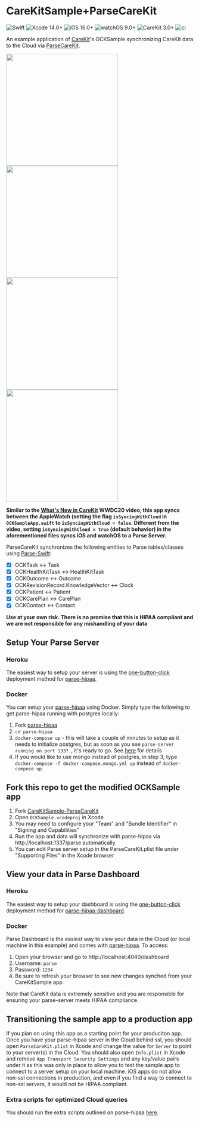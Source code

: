 # CareKitSample+ParseCareKit
![Swift](https://img.shields.io/badge/swift-5.7-brightgreen.svg) ![Xcode 14.0+](https://img.shields.io/badge/xcode-14.0%2B-blue.svg) ![iOS 16.0+](https://img.shields.io/badge/iOS-16.0%2B-blue.svg) ![watchOS 9.0+](https://img.shields.io/badge/watchOS-9.0%2B-blue.svg) ![CareKit 3.0+](https://img.shields.io/badge/CareKit-3.0%2B-red.svg) ![ci](https://github.com/netreconlab/CareKitSample-ParseCareKit/workflows/ci/badge.svg?branch=main)

An example application of [CareKit](https://github.com/carekit-apple/CareKit)'s OCKSample synchronizing CareKit data to the Cloud via [ParseCareKit](https://github.com/netreconlab/ParseCareKit).

<img src="https://user-images.githubusercontent.com/8621344/101721031-06869500-3a75-11eb-9631-88927e9c8f00.png" width="300"> <img src="https://user-images.githubusercontent.com/8621344/101721111-33d34300-3a75-11eb-885e-4a6fc96dbd35.png" width="300"> <img src="https://user-images.githubusercontent.com/8621344/101721146-48afd680-3a75-11eb-955a-7848146a9d6f.png" width="300"><img src="https://user-images.githubusercontent.com/8621344/101721182-5cf3d380-3a75-11eb-99c9-bde40477acf3.png" width="300">

**Similar to the [What's New in CareKit](https://developer.apple.com/videos/play/wwdc2020/10151/) WWDC20 video, this app syncs between the AppleWatch (setting the flag `isSyncingWithCloud` in `OCKSampleApp.swift` to  `isSyncingWithCloud = false`. Different from the video, setting `isSyncingWithCloud = true` (default behavior) in the aforementioned files syncs iOS and watchOS to a Parse Server.**

ParseCareKit synchronizes the following entities to Parse tables/classes using [Parse-Swift](https://github.com/netreconlab/Parse-Swift):

- [x] OCKTask <-> Task
- [x] OCKHealthKitTask <-> HealthKitTask 
- [x] OCKOutcome <-> Outcome
- [x] OCKRevisionRecord.KnowledgeVector <-> Clock
- [x] OCKPatient <-> Patient
- [x] OCKCarePlan <-> CarePlan
- [x] OCKContact <-> Contact

**Use at your own risk. There is no promise that this is HIPAA compliant and we are not responsible for any mishandling of your data**

## Setup Your Parse Server

### Heroku
The easiest way to setup your server is using the [one-button-click](https://github.com/netreconlab/parse-hipaa#heroku) deployment method for [parse-hipaa](https://github.com/netreconlab/parse-hipaa).

### Docker
You can setup your [parse-hipaa](https://github.com/netreconlab/parse-hipaa) using Docker. Simply type the following to get parse-hipaa running with postgres locally:

1. Fork [parse-hipaa](https://github.com/netreconlab/parse-hipaa)
2. `cd parse-hipaa`
3.  `docker-compose up` - this will take a couple of minutes to setup as it needs to initialize postgres, but as soon as you see `parse-server running on port 1337.`, it's ready to go. See [here](https://github.com/netreconlab/parse-hipaa#getting-started) for details
4. If you would like to use mongo instead of postgres, in step 3, type `docker-compose -f docker-compose.mongo.yml up` instead of `docker-compose up`

## Fork this repo to get the modified OCKSample app

1. Fork [CareKitSample-ParseCareKit](https://github.com/netreconlab/ParseCareKit)
2. Open `OCKSample.xcodeproj` in Xcode
3. You may need to configure your "Team" and "Bundle Identifier" in "Signing and Capabilities"
4. Run the app and data will synchronize with parse-hipaa via http://localhost:1337/parse automatically
5. You can edit Parse server setup in the ParseCareKit.plist file under "Supporting Files" in the Xcode browser

## View your data in Parse Dashboard

### Heroku
The easiest way to setup your dashboard is using the [one-button-click](https://github.com/netreconlab/parse-hipaa-dashboard#heroku) deployment method for [parse-hipaa-dashboard](https://github.com/netreconlab/parse-hipaa-dashboard).

### Docker
Parse Dashboard is the easiest way to view your data in the Cloud (or local machine in this example) and comes with [parse-hipaa](https://github.com/netreconlab/parse-hipaa). To access:
1. Open your browser and go to http://localhost:4040/dashboard
2. Username: `parse`
3. Password: `1234`
4. Be sure to refresh your browser to see new changes synched from your CareKitSample app

Note that CareKit data is extremely sensitive and you are responsible for ensuring your parse-server meets HIPAA compliance.

## Transitioning the sample app to a production app
If you plan on using this app as a starting point for your produciton app. Once you have your parse-hipaa server in the Cloud behind ssl, you should open `ParseCareKit.plist` in Xcode and change the value for `Server` to point to your server(s) in the Cloud. You should also open `Info.plist` in Xcode and remove `App Transport Security Settings` and any key/value pairs under it as this was only in place to allow you to test the sample app to connect to a server setup on your local machine. iOS apps do not allow non-ssl connections in production, and even if you find a way to connect to non-ssl servers, it would not be HIPAA compliant.

### Extra scripts for optimized Cloud queries
You should run the extra scripts outlined on parse-hipaa [here](https://github.com/netreconlab/parse-hipaa#running-in-production-for-parsecarekit).
